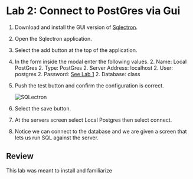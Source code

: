 # Lab 2: Connect to PostGres via Gui #

1. Download and install the GUI version of [Sqlectron](https://sqlectron.github.io/).
2. Open the Sqlectron application.
3. Select the add button at the top of the application.
1. In the form inside the modal enter the following values.
    2. Name: Local PostGres
    2. Type: PostGres
    2. Server Address: localhost
    2. User: postgres
    2. Password: [See Lab 1](./creating_local_instance.md#password)
    2. Database: class

5. Push the test button and confirm the configuration is correct.

    ![SQLectron](./resources/lab1/sqlectron_view.png "SQLectron")

6. Select the save button.
7. At the servers screen select Local Postgres then select connect.
8. Notice we can connect to the database and we are given a screen that lets us run SQL against the server.

## Review ##

This lab was meant to install and familiarize 
